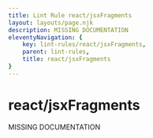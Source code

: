 ```yaml
---
title: Lint Rule react/jsxFragments
layout: layouts/page.njk
description: MISSING DOCUMENTATION
eleventyNavigation: {
	key: lint-rules/react/jsxFragments,
	parent: lint-rules,
	title: react/jsxFragments
}
---
```


# react/jsxFragments

MISSING DOCUMENTATION
